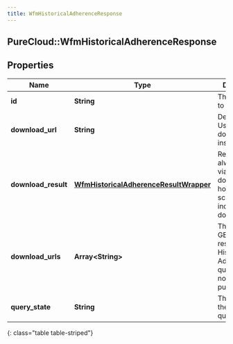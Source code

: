```yaml
---
title: WfmHistoricalAdherenceResponse
---
```

## PureCloud::WfmHistoricalAdherenceResponse

## Properties

|Name | Type | Description | Notes|
|------------ | ------------- | ------------- | -------------|
| **id** | **String** | The query ID to listen for | [optional] |
| **download_url** | **String** | Deprecated. Use downloadUrls instead. | [optional] |
| **download_result** | [**WfmHistoricalAdherenceResultWrapper**](WfmHistoricalAdherenceResultWrapper.html) | Result will always come via downloadUrls; however the schema is included for documentation | [optional] |
| **download_urls** | **Array&lt;String&gt;** | The uri list to GET the results of the Historical Adherence query. For notification purposes only | [optional] |
| **query_state** | **String** | The state of the adherence query | [optional] |
{: class="table table-striped"}


